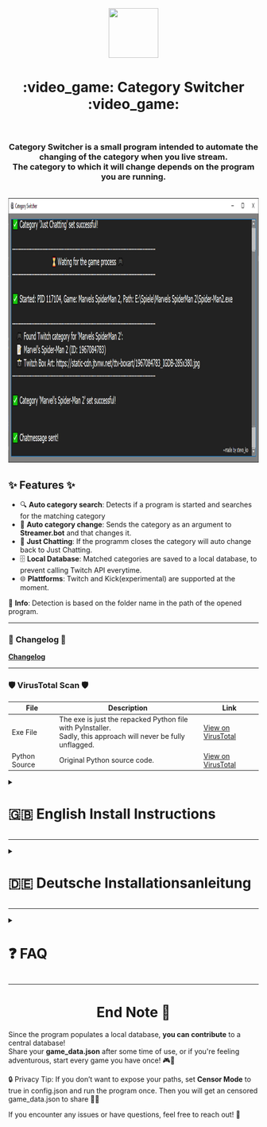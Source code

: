 <div align="center">
  <img src="https://github.com/stevo-ko/Category_Switcher/blob/main/Release%20EXE/_internal/icon.ico" width="100" height="100">
  <h1>:video_game: <strong>Category Switcher</strong> :video_game:</h1><br>

  
  <h3>Category Switcher is a small program intended to automate the changing of the category when you live stream.<br>
  The category to which it will change depends on the program you are running.</h3>
  <br>

<img src="https://github.com/stevo-ko/Category_Switcher/blob/main/Readme/Category%20Switcher.png" width="700" height="532">

</div>

<h2>✨ Features ✨</h2>

- :mag: **Auto category search**: Detects if a program is started and searches for the matching category
- :arrows_counterclockwise: **Auto category change**: Sends the category as an argument to **Streamer.bot** and that changes it.
- :speech_balloon: **Just Chatting**: If the programm closes the category will auto change back to Just Chatting.
- :file_cabinet: **Local Database**: Matched categories are saved to a local database, to prevent calling Twitch API everytime.
- :globe_with_meridians: **Plattforms**: Twitch and Kick(experimental) are supported at the moment.

:pencil: **Info**: Detection is based on the folder name in the path of the opened program.

---


### :scroll: **Changelog** :scroll:
[**Changelog**](Changelog.md)

---

### :shield: **VirusTotal Scan** :shield:

| File | Description | Link |
|------|-------------|------|
| Exe File | The exe is just the repacked Python file with PyInstaller. <br>Sadly, this approach will never be fully unflagged. | [View on VirusTotal](https://www.virustotal.com/gui/file/077f0879be70aa72b42f4a5defd53a4683945fffa396cf3cfc06ef2c62c0fd21/detection) |
| Python Source | Original Python source code. | [View on VirusTotal](https://www.virustotal.com/gui/file/160d23391633a3df0a92eb42f766f66c5f329d56ddec0fc56791ed55e8428b92) |


<details>
<summary><h1><strong>🇬🇧 English Install Instructions</strong></h1></summary>

### :rocket: **Installation** :rocket:

- Download the **latest** release.
- Extract **Category_Switcher.zip**
- Import the action to **Streamer.bot** with the import code inside **Category_Switcher.stevo** or using the file itself.
- Go to **Streamer.bot → Servers/Clients → HTTP Server**.
- Ensure the **HTTP server** is enabled and started, you can change port and adress as you like before starting the server.


<div align="center">
<img src="https://github.com/stevo-ko/Category_Switcher/blob/main/Readme/Http%20Server.png" width="1609" height="908">
</div>
<br>

- Change the path to the exe in the Action **Open Category Switcher** , also change the Working Directory to the exe dir.

<div align="center">
<img src="https://github.com/stevo-ko/Category_Switcher/blob/main/Readme/Edit%20Sub%20Action.png" width="400" height="407">
</div>
<br>

- Go to the imported Action "[STEVO] Settingsmenu" right click on the first Trigger and click Test Trigger, or alternative default hotkey CTRL+Y (you can change that)
- Wait a few seconds till the settings menu opens
<div align="center">
<img src="https://github.com/stevo-ko/Category_Switcher/blob/main/Readme/Main%20Settingsmenu.png" width="400" height="500">
</div>
<br>

- Go to Game Root Folders check if the default Paths are sufficient, if not toggle the togglebutton to ON and press Add, you will get an Popup where you can chose a Folder.
- If you made all changes to your liking press the Save button.
- Category Switcher is already running and you can test it out and hopefully be happy with it.
<h2>Done ✅</h2>  


- If there is something wrong check the FAQ down below, writen an Issue here or contact me on the Streamer.bot Server in the thread.


</details>

---

<details>
<summary><h1><strong>🇩🇪 Deutsche Installationsanleitung</strong></h1></summary>
  
### :rocket: **Installation** :rocket:

- Lade das **neueste Release** herunter
- Entpacke **Category_Switcher.zip**.
- Importiere die Action in **Streamer.bot** mithilfe des Import-Codes in **Category_Switcher.stevo** oder über die Datei selbst.   
- Gehe zu **Streamer.bot → Servers/Clients → HTTP Server**. 
- Stelle sicher, dass der **HTTP-Server** aktiviert und gestartet ist. Du kannst den Port und die Adresse nach Belieben ändern, bevor du den Server startest. 

<div align="center">
<img src="https://github.com/stevo-ko/Category_Switcher/blob/main/Readme/Http%20Server.png" width="1609" height="908">
</div>
<br>

- Ändere in der Action **Open Category Switcher** den Pfad zur `.exe` und passe auch das Arbeitsverzeichnis auf den Ordner der `.exe` an.  

<div align="center">
<img src="https://github.com/stevo-ko/Category_Switcher/blob/main/Readme/Edit%20Sub%20Action.png" width="400" height="407">
</div>
<br>

- Gehe zur importierten Action **"[STEVO] Settingsmenu"**, klicke mit Rechtsklick auf den ersten Trigger und wähle **Test Trigger**, oder nutze alternativ das Standard-Hotkey **CTRL+Y** (dies kannst du auch ändern).  
- Warte ein paar Sekunden, bis sich das Einstellungsmenü öffnet.  

<div align="center">
<img src="https://github.com/stevo-ko/Category_Switcher/blob/main/Readme/Main%20Settingsmenu_de.png" width="400" height="500">
</div>
<br>

- Gehe zu **Spiele-Hauptordner** und prüfe, ob die Standard-Pfade ausreichen. Wenn nicht, schalte den Toggle-Button auf **ON** und klicke auf **Hinzufügen**. Es öffnet sich ein Popup, in dem du einen Ordner auswählen kannst.  
- Wenn du alle Änderungen nach deinen Wünschen vorgenommen hast, klicke auf **Speichern**.  
- Der Category Switcher läuft nun bereits – du kannst ihn direkt testen und hoffentlich Freude daran haben.  

<h2>Fertig ✅</h2>  

---

- Falls etwas nicht funktioniert, schau dir die **FAQ** unten an, erstelle ein Issue hier oder kontaktiere mich auf dem **Streamer.bot Server** im Thread.  
 



</details>

---

<details>
<summary><h1><strong>❓ FAQ</strong></h1></summary>

<h2>EN</h2>

<details><summary style="font-size: 1.3em; font-weight: bold;">Q: Do I need admin rights?</summary>
<br>

**A:** Apart from excluding the EXE from your antivirus, admin rights are not required.
</details>

<details><summary style="font-size: 1.3em; font-weight: bold;">Q: How can i get a Game or Program fixed, cause it does not get the right category?</summary>
<br>
<strong>A:</strong>  Please provide the following details: 

- 🎮 **Game name**  
- 📂 **Full path** to the game's `.exe` file  
</details>

<details><summary style="font-size: 1.3em; font-weight: bold;"> Q: How can i manually add a Game or program so it will change the category? </summary>
<br>

**A:** You need to add the game manually in the game_data.json using the following format:



```json
{
    "Game": "Example",
    "Path": "C:\\Example\\Example\\Example.exe",
    "Twitch Category Name": "Example",
    "Twitch Category ID": "123456",
    "Twitch Box Art": "https://static-cdn.jtvnw.net/ttv-boxart/123456_IGDB-285x380.jpg",
    "Kick Category Name": "Example",
    "Kick Category ID": "",
    "Kick Thumbnail": ""
}
```

- **Game** needs to match the Found Name of the Game, please read the Info in the first Post
- **Path** is not needed for the program to work correctly but if wanted write it down
- **Twitch Category Name** , **ID** , **Kick Category Name** and **Kick Category ID** should be fairly self describing, needed are only the Name on both
- **Box Art** is also not needed for the program to work correctly
- Attention If you insert it at the bottom of the json you need to add " , " after the " } " bracket before your game

<strong>It is important to have a double \ between each part of the path for it to be a correct json format</strong>

</details>

<h2>DE</h2>

<details><summary style="font-size: 1.3em; font-weight: bold;">Q: Benötige ich Admin-Rechte?</summary>
<br>

**A:** Abgesehen davon, die EXE von deinem Antivirus auszuschließen, werden keine Admin-Rechte benötigt.
</details>

<details><summary style="font-size: 1.3em; font-weight: bold;">Q: Wie kann ich ein Game oder Programm beheben lassen, wenn es nicht in die richtige Kategorie eingeordnet wird?</summary>
<br>
<strong>A:</strong>  Bitte stelle folgende Details bereit: 

- 🎮 **Game name**  
- 📂 **Full path** zur `.exe`-Datei des Spiels  
</details>

<details><summary style="font-size: 1.3em; font-weight: bold;">Q: Wie kann ich ein Game oder Programm manuell hinzufügen, damit es die Kategorie ändert?</summary>
<br>

**A:** Du musst das Game manuell in die game_data.json eintragen, und zwar im folgenden Format:

```json
{
    "Game": "Example",
    "Path": "C:\\Example\\Example\\Example.exe",
    "Twitch Category Name": "Example",
    "Twitch Category ID": "123456",
    "Twitch Box Art": "https://static-cdn.jtvnw.net/ttv-boxart/123456_IGDB-285x380.jpg",
    "Kick Category Name": "Example",
    "Kick Category ID": "",
    "Kick Thumbnail": ""
}
```


- **Game** muss mit dem Found Name des Games übereinstimmen, bitte dazu die Info im ersten Post lesen
- **Path** wird für die Funktion des Programms nicht benötigt, kann aber eingetragen werden, wenn gewünscht
- **Twitch Category Name** , **ID** , **Kick Category Name** und **Kick Category ID** sind selbsterklärend, benötigt wird aber nur der Name bei beidem
- **Box Art** wird für die Funktion des Programms ebenfalls nicht benötigt
- Achtung: Wenn du den Eintrag am Ende der json einfügst, musst du nach der schließenden " } " Klammer ein " , " setzen, bevor dein Game folgt

<strong>Wichtig ist, dass zwischen jedem Teil des Pfades ein doppelter \ stehen muss, damit es ein korrektes json-Format ist</strong>


</details>

</details>

---


<div align="center">

<h1> <strong>End Note 📝 </strong></h1>
</div>

Since the program populates a local database, **you can contribute** to a central database!  
Share your **game_data.json** after some time of use, or if you're feeling adventurous, start every game you have once! 🎮💾

🔒 Privacy Tip: If you don’t want to expose your paths, set **Censor Mode** to true in config.json and run the program once. Then you will get an censored game_data.json to share 🔧✨

If you encounter any issues or have questions, feel free to reach out! 🚀  